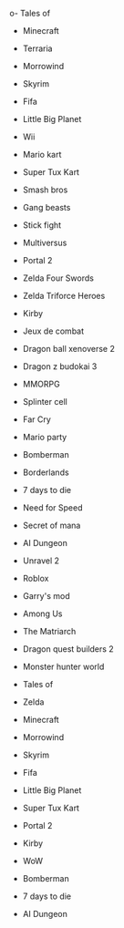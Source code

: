 o- Tales of
- Minecraft 
- Terraria
- Morrowind
- Skyrim
- Fifa
- Little Big Planet
- Wii
- Mario kart
- Super Tux Kart
- Smash bros 
- Gang beasts 
- Stick fight
- Multiversus
- Portal 2
- Zelda Four Swords
- Zelda Triforce Heroes
- Kirby
- Jeux de combat
- Dragon ball xenoverse 2
- Dragon z budokai 3
- MMORPG
- Splinter cell
- Far Cry
- Mario party
- Bomberman
- Borderlands
- 7 days to die
- Need for Speed
- Secret of mana
- AI Dungeon
- Unravel 2
- Roblox 
- Garry's mod
- Among Us
- The Matriarch
- Dragon quest builders 2
- Monster hunter world

- Tales of
- Zelda
- Minecraft
- Morrowind
- Skyrim
- Fifa
- Little Big Planet
- Super Tux Kart
- Portal 2
- Kirby
- WoW
- Bomberman
- 7 days to die
- AI Dungeon